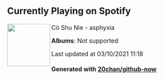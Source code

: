 ## Currently Playing on Spotify

[<img align="left" width="100" src="https://i.scdn.co/image/ab67616d0000b273ade26fc245658d700650a912">](https://open.spotify.com/album/1ljx1yhQxihioKMX1qliQb)

Cö Shu Nie - asphyxia

**Albums**: Not supported

Last updated at 03/10/2021 11:18

#### Generated with [20chan/github-now](https://github.com/20chan/github-now)


<!--
**20chan/20chan** is a ✨ _special_ ✨ repository because its `README.md` (this file) appears on your GitHub profile.

Here are some ideas to get you started:

- 🔭 I’m currently working on ...
- 🌱 I’m currently learning ...
- 👯 I’m looking to collaborate on ...
- 🤔 I’m looking for help with ...
- 💬 Ask me about ...
- 📫 How to reach me: ...
- 😄 Pronouns: ...
- ⚡ Fun fact: ...
-->
